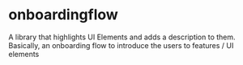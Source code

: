 # onboardingflow
A library that highlights UI Elements and adds a description to them. Basically, an onboarding flow to introduce the users to features / UI elements
